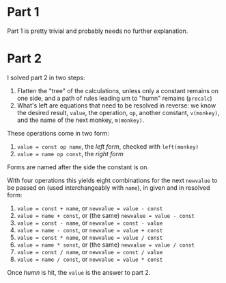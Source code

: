 # Part 1

Part 1 is pretty trivial and probably needs no further explanation.

# Part 2

I solved part 2 in two steps:

1. Flatten the "tree" of the calculations, unless only a constant remains on one side, and a path of rules leading um to "humn" remains (`precalc`)
2. What's left are equations that need to be resolved in reverse: we know the desired result, `value`, the operation, `op`, another constant, `v(monkey)`, and the name of the next monkey, `m(monkey)`.

These operations come in two form:
1. `value = const op name`, the *left form*, checked with `left(monkey)`
2. `value = name op const`, the *right form*

Forms are named after the side the constant is on.

With four operations this yields eight combinations for the next `newvalue` to be passed on (used interchangeably with `name`), in given and in resolved form:
1. `value = const + name`, or `newvalue = value - const`
2. `value = name + const`, or (the same) `newvalue = value - const`
3. `value = const - name`, or `newvalue = const - value`
4. `value = name - const`, or `newvalue = value + const`
5. `value = const * name`, or `newvalue = value / const`
6. `value = name * sonst`, or (the same) `newvalue = value / const`
7. `value = const / name`, or `newvalue = const / value`
8. `value = name / const`, or `newvalue = value * const`

Once *humn* is hit, the `value` is the answer to part 2.
